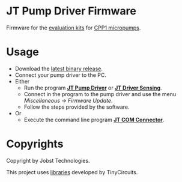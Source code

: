 # JT Pump Driver Firmware

Firmware for the [evaluation kits](https://www.jobst-technologies.com/products/microfluidics/peristaltic-micropumps/#Evaluation_Kits) for [CPP1 micropumps](https://www.jobst-technologies.com/products/microfluidics/peristaltic-micropumps).

# Usage

- Download the [latest binary release](https://github.com/JobstTechnologies/JT-PumpDriver-Firmware/releases/latest).
- Connect your pump driver to the PC.
- Either
  - Run the program [**JT Pump Driver**](https://github.com/JobstTechnologies/JT-Pump-Driver/releases/latest) or [**JT Driver Sensing**](https://github.com/JobstTechnologies/JT-Driver-Sensing).
  - Connect in the program to the pump driver and use the menu *Miscellaneous → Firmware Update*.
  - Follow the steps provided by the software.
- Or
  - Execute the command line program [**JT COM Connector**](https://github.com/JobstTechnologies/JT-COM-Connector/releases/latest). 

# Copyrights

Copyright by Jobst Technologies.

This project uses [libraries](https://github.com/TinyCircuits/TinyCircuits-TinyShield-Dual-Motor-ASD2302) developed by TinyCircuits.
